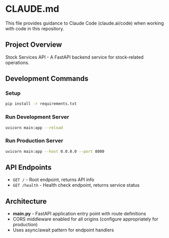 # CLAUDE.md

This file provides guidance to Claude Code (claude.ai/code) when working with code in this repository.

## Project Overview

Stock Services API - A FastAPI backend service for stock-related operations.

## Development Commands

### Setup
```bash
pip install -r requirements.txt
```

### Run Development Server
```bash
uvicorn main:app --reload
```

### Run Production Server
```bash
uvicorn main:app --host 0.0.0.0 --port 8000
```

## API Endpoints

- `GET /` - Root endpoint, returns API info
- `GET /health` - Health check endpoint, returns service status

## Architecture

- **main.py** - FastAPI application entry point with route definitions
- CORS middleware enabled for all origins (configure appropriately for production)
- Uses async/await pattern for endpoint handlers
